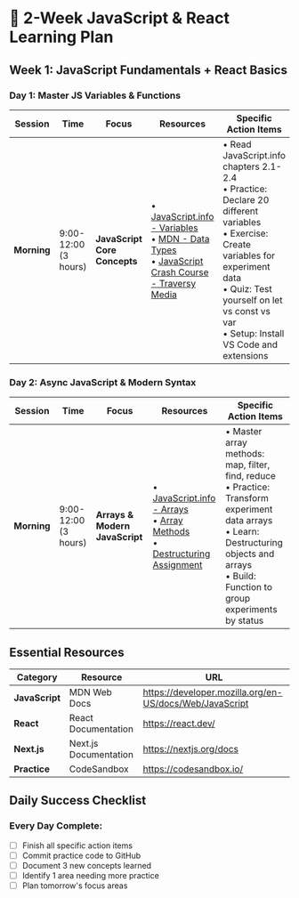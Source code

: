 # 📅 2-Week JavaScript & React Learning Plan

## **Week 1: JavaScript Fundamentals + React Basics**

### **Day 1: Master JS Variables & Functions**
| Session | Time | Focus | Resources | Specific Action Items |
|---------|------|-------|-----------|----------------------|
| **Morning** | 9:00-12:00<br>(3 hours) | **JavaScript Core Concepts** | • [JavaScript.info - Variables](https://javascript.info/variables)<br>• [MDN - Data Types](https://developer.mozilla.org/en-US/docs/Web/JavaScript/Data_structures)<br>• [JavaScript Crash Course - Traversy Media](https://www.youtube.com/watch?v=hdI2bqOjy3c) | • Read JavaScript.info chapters 2.1-2.4<br>• Practice: Declare 20 different variables<br>• Exercise: Create variables for experiment data<br>• Quiz: Test yourself on let vs const vs var<br>• Setup: Install VS Code and extensions |

### **Day 2: Async JavaScript & Modern Syntax**
| Session | Time | Focus | Resources | Specific Action Items |
|---------|------|-------|-----------|----------------------|
| **Morning** | 9:00-12:00<br>(3 hours) | **Arrays & Modern JavaScript** | • [JavaScript.info - Arrays](https://javascript.info/array)<br>• [Array Methods](https://javascript.info/array-methods)<br>• [Destructuring Assignment](https://javascript.info/destructuring-assignment) | • Master array methods: map, filter, find, reduce<br>• Practice: Transform experiment data arrays<br>• Learn: Destructuring objects and arrays<br>• Build: Function to group experiments by status |

## **Essential Resources**

| Category | Resource | URL |
|----------|----------|-----|
| **JavaScript** | MDN Web Docs | https://developer.mozilla.org/en-US/docs/Web/JavaScript |
| **React** | React Documentation | https://react.dev/ |
| **Next.js** | Next.js Documentation | https://nextjs.org/docs |
| **Practice** | CodeSandbox | https://codesandbox.io/ |

## **Daily Success Checklist**

### **Every Day Complete:**
- [ ] Finish all specific action items
- [ ] Commit practice code to GitHub
- [ ] Document 3 new concepts learned
- [ ] Identify 1 area needing more practice
- [ ] Plan tomorrow's focus areas
